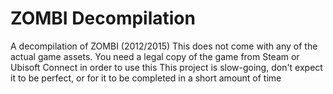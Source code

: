 # ZOMBI Decompilation
A decompilation of ZOMBI (2012/2015)
This does not come with any of the actual game assets. You need a legal copy of the game from Steam or Ubisoft Connect in order to use this
This project is slow-going, don't expect it to be perfect, or for it to be completed in a short amount of time

